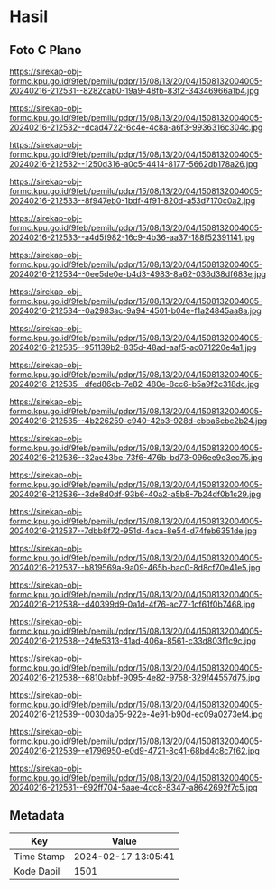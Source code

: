 # Hasil

## Foto C Plano

https://sirekap-obj-formc.kpu.go.id/9feb/pemilu/pdpr/15/08/13/20/04/1508132004005-20240216-212531--8282cab0-19a9-48fb-83f2-34346966a1b4.jpg

https://sirekap-obj-formc.kpu.go.id/9feb/pemilu/pdpr/15/08/13/20/04/1508132004005-20240216-212532--dcad4722-6c4e-4c8a-a6f3-9936316c304c.jpg

https://sirekap-obj-formc.kpu.go.id/9feb/pemilu/pdpr/15/08/13/20/04/1508132004005-20240216-212532--1250d316-a0c5-4414-8177-5662db178a26.jpg

https://sirekap-obj-formc.kpu.go.id/9feb/pemilu/pdpr/15/08/13/20/04/1508132004005-20240216-212533--8f947eb0-1bdf-4f91-820d-a53d7170c0a2.jpg

https://sirekap-obj-formc.kpu.go.id/9feb/pemilu/pdpr/15/08/13/20/04/1508132004005-20240216-212533--a4d5f982-16c9-4b36-aa37-188f52391141.jpg

https://sirekap-obj-formc.kpu.go.id/9feb/pemilu/pdpr/15/08/13/20/04/1508132004005-20240216-212534--0ee5de0e-b4d3-4983-8a62-036d38df683e.jpg

https://sirekap-obj-formc.kpu.go.id/9feb/pemilu/pdpr/15/08/13/20/04/1508132004005-20240216-212534--0a2983ac-9a94-4501-b04e-f1a24845aa8a.jpg

https://sirekap-obj-formc.kpu.go.id/9feb/pemilu/pdpr/15/08/13/20/04/1508132004005-20240216-212535--951139b2-835d-48ad-aaf5-ac071220e4a1.jpg

https://sirekap-obj-formc.kpu.go.id/9feb/pemilu/pdpr/15/08/13/20/04/1508132004005-20240216-212535--dfed86cb-7e82-480e-8cc6-b5a9f2c318dc.jpg

https://sirekap-obj-formc.kpu.go.id/9feb/pemilu/pdpr/15/08/13/20/04/1508132004005-20240216-212535--4b226259-c940-42b3-928d-cbba6cbc2b24.jpg

https://sirekap-obj-formc.kpu.go.id/9feb/pemilu/pdpr/15/08/13/20/04/1508132004005-20240216-212536--32ae43be-73f6-476b-bd73-096ee9e3ec75.jpg

https://sirekap-obj-formc.kpu.go.id/9feb/pemilu/pdpr/15/08/13/20/04/1508132004005-20240216-212536--3de8d0df-93b6-40a2-a5b8-7b24df0b1c29.jpg

https://sirekap-obj-formc.kpu.go.id/9feb/pemilu/pdpr/15/08/13/20/04/1508132004005-20240216-212537--7dbb8f72-951d-4aca-8e54-d74feb6351de.jpg

https://sirekap-obj-formc.kpu.go.id/9feb/pemilu/pdpr/15/08/13/20/04/1508132004005-20240216-212537--b819569a-9a09-465b-bac0-8d8cf70e41e5.jpg

https://sirekap-obj-formc.kpu.go.id/9feb/pemilu/pdpr/15/08/13/20/04/1508132004005-20240216-212538--d40399d9-0a1d-4f76-ac77-1cf61f0b7468.jpg

https://sirekap-obj-formc.kpu.go.id/9feb/pemilu/pdpr/15/08/13/20/04/1508132004005-20240216-212538--24fe5313-41ad-406a-8561-c33d803f1c9c.jpg

https://sirekap-obj-formc.kpu.go.id/9feb/pemilu/pdpr/15/08/13/20/04/1508132004005-20240216-212538--6810abbf-9095-4e82-9758-329f44557d75.jpg

https://sirekap-obj-formc.kpu.go.id/9feb/pemilu/pdpr/15/08/13/20/04/1508132004005-20240216-212539--0030da05-922e-4e91-b90d-ec09a0273ef4.jpg

https://sirekap-obj-formc.kpu.go.id/9feb/pemilu/pdpr/15/08/13/20/04/1508132004005-20240216-212539--e1796950-e0d9-4721-8c41-68bd4c8c7f62.jpg

https://sirekap-obj-formc.kpu.go.id/9feb/pemilu/pdpr/15/08/13/20/04/1508132004005-20240216-212531--692ff704-5aae-4dc8-8347-a8642692f7c5.jpg


## Metadata

| Key        | Value               |
| ---------- | ------------------- |
| Time Stamp | 2024-02-17 13:05:41 |
| Kode Dapil | 1501                |



